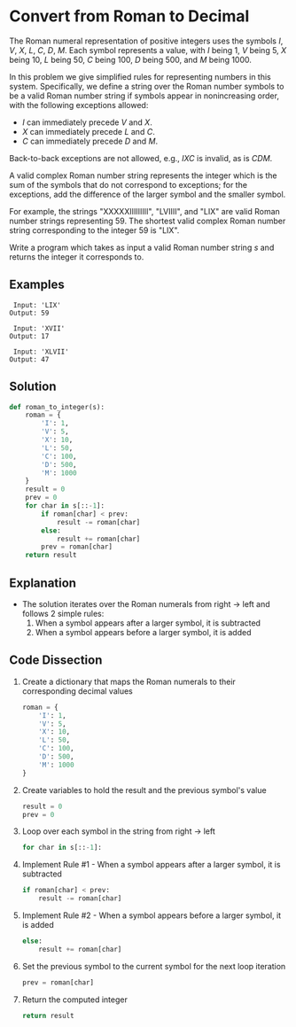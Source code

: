 # Convert from Roman to Decimal 
The Roman numeral representation of positive integers uses the symbols _I_, _V_, _X_, _L_, _C_, _D_, _M_. Each symbol represents a value, with _I_ being 1, _V_ being 5, _X_ being 10, _L_ being 50, _C_ being 100, _D_ being 500, and _M_ being 1000.  
  
In this problem we give simplified rules for representing numbers in this system. Specifically, we define a string over the Roman number symbols to be a valid Roman number string if symbols appear in nonincreasing order, with the following exceptions allowed:

* _I_ can immediately precede _V_ and _X_.
* _X_ can immediately precede _L_ and _C_.
* _C_ can immediately precede _D_ and _M_.

Back-to-back exceptions are not allowed, e.g., _IXC_ is invalid, as is _CDM_.  
  
A valid complex Roman number string represents the integer which is the sum of the symbols that do not correspond to exceptions; for the exceptions, add the difference of the larger symbol and the smaller symbol.  
  
For example, the strings "XXXXXIIIIIIIII", "LVIIII", and "LIX" are valid Roman number strings representing 59. The shortest valid complex Roman number string corresponding to the integer 59 is "LIX".  
  
Write a program which takes as input a valid Roman number string _s_ and returns the integer it corresponds to.

  
## Examples
```
 Input: 'LIX'
Output: 59

 Input: 'XVII'
Output: 17

 Input: 'XLVII'
Output: 47
```
  
## Solution
```python
def roman_to_integer(s):
    roman = {
        'I': 1,
        'V': 5,
        'X': 10,
        'L': 50,
        'C': 100,
        'D': 500,
        'M': 1000
    }
    result = 0
    prev = 0
    for char in s[::-1]:
        if roman[char] < prev:
            result -= roman[char]
        else:
            result += roman[char]
        prev = roman[char]
    return result
```
  
## Explanation
* The solution iterates over the Roman numerals from right -> left and follows 2 simple rules:
    1. When a symbol appears after a larger symbol, it is subtracted
    2. When a symbol appears before a larger symbol, it is added
  
## Code Dissection
1. Create a dictionary that maps the Roman numerals to their corresponding decimal values
    ```python
    roman = {
        'I': 1,
        'V': 5,
        'X': 10,
        'L': 50,
        'C': 100,
        'D': 500,
        'M': 1000
    }
    ```
2. Create variables to hold the result and the previous symbol's value
    ```python
    result = 0
    prev = 0
    ```
3. Loop over each symbol in the string from right -> left
    ```python
    for char in s[::-1]:
    ```
4. Implement Rule #1 - When a symbol appears after a larger symbol, it is subtracted
    ```python
    if roman[char] < prev:
        result -= roman[char]
    ```
5. Implement Rule #2 - When a symbol appears before a larger symbol, it is added
    ```python
    else:
        result += roman[char]
    ```
6. Set the previous symbol to the current symbol for the next loop iteration
    ```python
    prev = roman[char]
    ```
7. Return the computed integer
    ```python
    return result
    ```